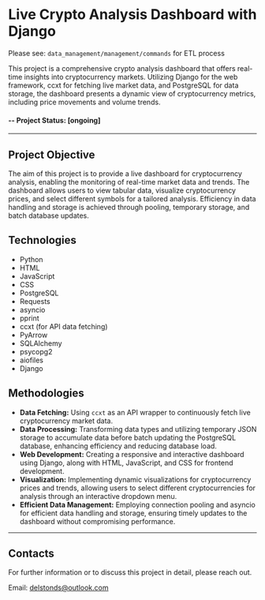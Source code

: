 # Live Crypto Analysis Dashboard with Django

Please see: ```data_management/management/commands``` for ETL process

This project is a comprehensive crypto analysis dashboard that offers real-time insights into cryptocurrency markets. Utilizing Django for the web framework, ccxt for fetching live market data, and PostgreSQL for data storage, the dashboard presents a dynamic view of cryptocurrency metrics, including price movements and volume trends.

#### -- Project Status: [ongoing]

---

## Project Objective

The aim of this project is to provide a live dashboard for cryptocurrency analysis, enabling the monitoring of real-time market data and trends. The dashboard allows users to view tabular data, visualize cryptocurrency prices, and select different symbols for a tailored analysis. Efficiency in data handling and storage is achieved through pooling, temporary storage, and batch database updates.

## Technologies

* Python
* HTML
* JavaScript
* CSS
* PostgreSQL
* Requests
* asyncio
* pprint
* ccxt (for API data fetching)
* PyArrow
* SQLAlchemy
* psycopg2
* aiofiles
* Django

## Methodologies

- **Data Fetching:** Using `ccxt` as an API wrapper to continuously fetch live cryptocurrency market data.
- **Data Processing:** Transforming data types and utilizing temporary JSON storage to accumulate data before batch updating the PostgreSQL database, enhancing efficiency and reducing database load.
- **Web Development:** Creating a responsive and interactive dashboard using Django, along with HTML, JavaScript, and CSS for frontend development.
- **Visualization:** Implementing dynamic visualizations for cryptocurrency prices and trends, allowing users to select different cryptocurrencies for analysis through an interactive dropdown menu.
- **Efficient Data Management:** Employing connection pooling and asyncio for efficient data handling and storage, ensuring timely updates to the dashboard without compromising performance.

---

## Contacts

For further information or to discuss this project in detail, please reach out.

Email: delstonds@outlook.com
